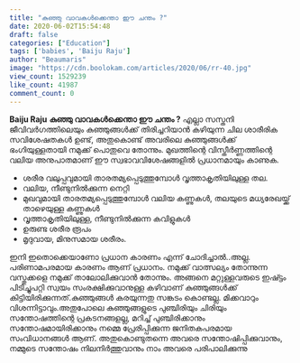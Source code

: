 ```yaml
---
title: "കുഞ്ഞു വാവകൾക്കെന്താ ഈ ചന്തം ?"
date: 2020-06-02T15:54:48
draft: false
categories: ["Education"]
tags: ['babies', 'Baiju Raju']
author: "Beaumaris"
image: "https://cdn.boolokam.com/articles/2020/06/rr-40.jpg"
view_count: 1529239
like_count: 41987
comment_count: 0
---
```


**[](https://wordpress-972788-3403151.cloudwaysapps.com/baiju-raju-post-6/276029/rr-1236)Baiju Raju** **കുഞ്ഞു വാവകൾക്കെന്താ ഈ ചന്തം ?** എല്ലാ സസ്തനി ജീവിവർഗത്തിലെയും കുഞ്ഞുങ്ങൾക്ക് തിരിച്ചറിയാൻ കഴിയുന്ന ചില ശാരീരിക സവിശേഷതകൾ ഉണ്ട്, അതുകൊണ്ട് അവരിലെ കുഞ്ഞുങ്ങൾക്ക് ഭംഗിയുള്ളതായി നമുക്ക് പൊതുവെ തോന്നും. മുഖത്തിന്റെ വിസ്തീർണ്ണത്തിന്റെ വലിയ അനുപാതമാണ് ഈ സ്വഭാവവിശേഷങ്ങളിൽ പ്രധാനമായും കാണുക. 

  * ശരീര വലുപ്പവുമായി താരതമ്യപ്പെടുത്തുമ്പോൾ വൃത്താകൃതിയിലുള്ള തല.
  * വലിയ, നീണ്ടുനിൽക്കുന്ന നെറ്റി
  * മുഖവുമായി താരതമ്യപ്പെടുത്തുമ്പോൾ വലിയ കണ്ണുകൾ, തലയുടെ മധ്യരേഖയ്ക്ക് താഴെയുള്ള കണ്ണുകൾ
  * വൃത്താകൃതിയിലുള്ള, നീണ്ടുനിൽക്കുന്ന കവിളുകൾ
  * ഉരുണ്ട ശരീര രൂപം
  * മൃദുവായ, മിനുസമായ ശരീരം.

ഇനി ഇതൊക്കെയാണോ പ്രധാന കാരണം എന്ന് ചോദിച്ചാൽ..അല്ല. പരിണാമപരമായ കാരണം ആണ് പ്രധാനം. നമുക്ക് വാത്സല്യം തോന്നുന്ന വസ്തുക്കളെ നമുക്ക് താലോലിക്കുവാൻ തോന്നും. അങ്ങനെ മറ്റുള്ളവരുടെ ഇഷ്ട്ടം പിടിച്ചുപറ്റി സ്വയം സംരക്ഷിക്കുവാനുള്ള കഴിവാണ് കുഞ്ഞുങ്ങൾക്ക് കിട്ടിയിരിക്കുന്നത്.കുഞ്ഞുങ്ങൾ കരയുന്നതു സങ്കടം കൊണ്ടല്ല. മിക്കവാറും വിശന്നിട്ടാവും.അതുപോലെ കുഞ്ഞുങ്ങളുടെ പുഞ്ചിരിയും ചിരിയും സന്തോഷത്തിന്റെ പ്രകടനങ്ങളല്ല, മറിച്ച് പുഞ്ചിരിക്കാനും സന്തോഷമായിരിക്കാനും നമ്മെ പ്രേരിപ്പിക്കുന്ന ജനിതകപരമായ സംവിധാനങ്ങൾ ആണ്. അതുകൊണ്ടുതന്നെ അവരെ സന്തോഷിപ്പിക്കുവാനും, നമ്മുടെ സന്തോഷം നിലനിർത്തുവാനും നാം അവരെ പരിപാലിക്കുന്നു
